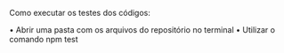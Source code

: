 Como executar os testes dos códigos:

• Abrir uma pasta com os arquivos do repositório no terminal
• Utilizar o comando npm test
